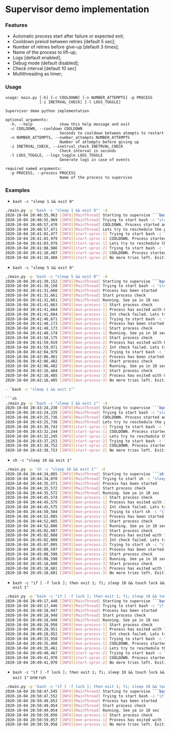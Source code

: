 # Supervisor demo implementation
### Features

- Automatic process start after failure or expected exit;
- Cooldown preiod between retries [default 5 sec];
- Number of retries before give-up [default 3 times];
- Name of the process to lift-up;
- Logs [default enabled];
- Debug mode [default disabled];
- Check interval [default 10 sec]
- Multithreading as timer;

### Usage

```
usage: main.py [-h] [-c COOLDOWN] [-n NUMBER_ATTEMPTS] -p PROCESS
               [-i INETRVAL_CHECK] [-l LOGS_TOGGLE]

Supervisor demo python implementation

optional arguments:
  -h, --help            show this help message and exit
  -c COOLDOWN, --cooldown COOLDOWN
                        Seconds to cooldown between atempts to restart
  -n NUMBER_ATTEMPTS, --number_attempts NUMBER_ATTEMPTS
                        Number of attempts before giving up
  -i INETRVAL_CHECK, --inetrval_check INETRVAL_CHECK
                        Check interval in seconds
  -l LOGS_TOGGLE, --logs_toggle LOGS_TOGGLE
                        Generate logs in case of events

required named arguments:
  -p PROCESS, --process PROCESS
                        Name of the process to supervise
```


### Examples

- `bash -c "sleep 1 && exit 0"`

```sh
./main.py -p 'bash -c "sleep 1 && exit 0"' -d
2020-10-04 20:40:55,963 [INFO][MainThread] Starting to supervise ```bash -c "sleep 1 && exit 0"``` process
2020-10-04 20:40:55,969 [INFO][MainThread] Trying to start bash -c "sleep 1 && exit 0"
2020-10-04 20:40:57,470 [INFO][MainThread] COOLDOWN. Process started and ended
2020-10-04 20:40:57,471 [INFO][MainThread] Lets try to reschedule the process in 5 seconds. 2 tries left
2020-10-04 20:41:02,477 [INFO][start-sproc-1] Trying to start bash -c "sleep 1 && exit 0"
2020-10-04 20:41:03,979 [INFO][start-sproc-1] COOLDOWN. Process started and ended
2020-10-04 20:41:03,979 [INFO][start-sproc-1] Lets try to reschedule the process in 5 seconds. 1 tries left
2020-10-04 20:41:08,986 [INFO][start-sproc-2] Trying to start bash -c "sleep 1 && exit 0"
2020-10-04 20:41:10,487 [INFO][start-sproc-2] COOLDOWN. Process started and ended
2020-10-04 20:41:10,488 [INFO][start-sproc-2] No more tries left. Exiting...
```

- `bash -c "sleep 5 && exit 0"`

```sh
./main.py -p 'bash -c "sleep 5 && exit 0"' -d
2020-10-04 20:41:30,152 [INFO][MainThread] Starting to supervise ```bash -c "sleep 5 && exit 0"``` process
2020-10-04 20:41:30,158 [INFO][MainThread] Trying to start bash -c "sleep 5 && exit 0"
2020-10-04 20:41:31,660 [INFO][MainThread] Process has been started
2020-10-04 20:41:31,661 [INFO][MainThread] Start process check
2020-10-04 20:41:31,661 [INFO][MainThread] Running. See ya in 10 sec
2020-10-04 20:41:41,663 [INFO][mon-process-1] Start process check
2020-10-04 20:41:41,664 [INFO][mon-process-1] Process has exited with 0 code
2020-10-04 20:41:41,664 [INFO][mon-process-1] Int check failed. Lets try to reschedule the process in 5 seconds. 2 tries left
2020-10-04 20:41:46,671 [INFO][mon-process-1] Trying to start bash -c "sleep 5 && exit 0"
2020-10-04 20:41:48,173 [INFO][mon-process-1] Process has been started
2020-10-04 20:41:48,173 [INFO][mon-process-1] Start process check
2020-10-04 20:41:48,174 [INFO][mon-process-1] Running. See ya in 10 sec
2020-10-04 20:41:58,175 [INFO][mon-process-2] Start process check
2020-10-04 20:41:59,919 [INFO][mon-process-2] Process has exited with 0 code
2020-10-04 20:41:59,971 [INFO][mon-process-2] Int check failed. Lets try to reschedule the process in 5 seconds. 1 tries left
2020-10-04 20:42:04,979 [INFO][mon-process-2] Trying to start bash -c "sleep 5 && exit 0"
2020-10-04 20:42:06,481 [INFO][mon-process-2] Process has been started
2020-10-04 20:42:06,482 [INFO][mon-process-2] Start process check
2020-10-04 20:42:06,482 [INFO][mon-process-2] Running. See ya in 10 sec
2020-10-04 20:42:16,484 [INFO][mon-process-3] Start process check
2020-10-04 20:42:16,485 [INFO][mon-process-3] Process has exited with 0 code
2020-10-04 20:42:16,485 [INFO][mon-process-3] No more tries left. Exiting...```

- `bash -c "sleep 1 && exit 1"`

```sh
./main.py -p 'bash -c "sleep 1 && exit 1"' -d
2020-10-04 20:43:24,230 [INFO][MainThread] Starting to supervise ```bash -c "sleep 1 && exit 1"``` process
2020-10-04 20:43:24,235 [INFO][MainThread] Trying to start bash -c "sleep 1 && exit 1"
2020-10-04 20:43:25,736 [INFO][MainThread] COOLDOWN. Process started and ended
2020-10-04 20:43:25,736 [INFO][MainThread] Lets try to reschedule the process in 5 seconds. 2 tries left
2020-10-04 20:43:30,743 [INFO][start-sproc-1] Trying to start bash -c "sleep 1 && exit 1"
2020-10-04 20:43:32,244 [INFO][start-sproc-1] COOLDOWN. Process started and ended
2020-10-04 20:43:32,245 [INFO][start-sproc-1] Lets try to reschedule the process in 5 seconds. 1 tries left
2020-10-04 20:43:37,251 [INFO][start-sproc-2] Trying to start bash -c "sleep 1 && exit 1"
2020-10-04 20:43:38,752 [INFO][start-sproc-2] COOLDOWN. Process started and ended
2020-10-04 20:43:38,753 [INFO][start-sproc-2] No more tries left. Exiting...
```

- `sh -c "sleep 10 && exit 1"`

```sh
./main.py -p 'sh -c "sleep 10 && exit 1"' -d
2020-10-04 20:44:34,065 [INFO][MainThread] Starting to supervise ```sh -c "sleep 10 && exit 1"``` process
2020-10-04 20:44:34,070 [INFO][MainThread] Trying to start sh -c "sleep 10 && exit 1"
2020-10-04 20:44:35,571 [INFO][MainThread] Process has been started
2020-10-04 20:44:35,572 [INFO][MainThread] Start process check      
2020-10-04 20:44:35,572 [INFO][MainThread] Running. See ya in 10 sec
2020-10-04 20:44:45,574 [INFO][mon-process-1] Start process check
2020-10-04 20:44:45,575 [INFO][mon-process-1] Process has exited with 1 code
2020-10-04 20:44:45,575 [INFO][mon-process-1] Int check failed. Lets try to reschedule the process in 5 seconds. 2 tries left
2020-10-04 20:44:50,584 [INFO][mon-process-1] Trying to start sh -c "sleep 10 && exit 1"
2020-10-04 20:44:52,085 [INFO][mon-process-1] Process has been started
2020-10-04 20:44:52,085 [INFO][mon-process-1] Start process check
2020-10-04 20:44:52,086 [INFO][mon-process-1] Running. See ya in 10 sec
2020-10-04 20:45:02,087 [INFO][mon-process-2] Start process check
2020-10-04 20:45:02,088 [INFO][mon-process-2] Process has exited with 1 code
2020-10-04 20:45:02,089 [INFO][mon-process-2] Int check failed. Lets try to reschedule the process in 5 seconds. 1 tries left
2020-10-04 20:45:07,095 [INFO][mon-process-2] Trying to start sh -c "sleep 10 && exit 1"
2020-10-04 20:45:08,597 [INFO][mon-process-2] Process has been started
2020-10-04 20:45:08,598 [INFO][mon-process-2] Start process check
2020-10-04 20:45:08,598 [INFO][mon-process-2] Running. See ya in 10 sec
2020-10-04 20:45:18,600 [INFO][mon-process-3] Start process check
2020-10-04 20:45:18,601 [INFO][mon-process-3] Process has exited with 1 code
2020-10-04 20:45:18,601 [INFO][mon-process-3] No more tries left. Exiting...
```

- `bash -c "if [ -f lock ]; then exit 1; fi; sleep 10 && touch lock && exit 1"`

```sh
./main.py -p 'bash -c "if [ -f lock ]; then exit 1; fi; sleep 10 && touch lock && exit 1"' -d
2020-10-04 20:49:17,440 [INFO][MainThread] Starting to supervise ```bash -c "if [ -f lock ]; then exit 1; fi; sleep 10 && touch lock && exit 1"``` process
2020-10-04 20:49:17,446 [INFO][MainThread] Trying to start bash -c "if [ -f lock ]; then exit 1; fi; sleep 10 && touch lock && exit 1"
2020-10-04 20:49:18,947 [INFO][MainThread] Process has been started
2020-10-04 20:49:18,948 [INFO][MainThread] Start process check
2020-10-04 20:49:18,948 [INFO][MainThread] Running. See ya in 10 sec
2020-10-04 20:49:28,950 [INFO][mon-process-1] Start process check
2020-10-04 20:49:28,951 [INFO][mon-process-1] Process has exited with 1 code
2020-10-04 20:49:28,952 [INFO][mon-process-1] Int check failed. Lets try to reschedule the process in 5 seconds. 2 tries left
2020-10-04 20:49:33,958 [INFO][mon-process-1] Trying to start bash -c "if [ -f lock ]; then exit 1; fi; sleep 10 && touch lock && exit 1"
2020-10-04 20:49:35,460 [INFO][mon-process-1] COOLDOWN. Process started and ended
2020-10-04 20:49:35,461 [INFO][mon-process-1] Lets try to reschedule the process in 5 seconds. 1 tries left
2020-10-04 20:49:40,467 [INFO][start-sproc-2] Trying to start bash -c "if [ -f lock ]; then exit 1; fi; sleep 10 && touch lock && exit 1"
2020-10-04 20:49:41,970 [INFO][start-sproc-2] COOLDOWN. Process started and ended
2020-10-04 20:49:41,970 [INFO][start-sproc-2] No more tries left. Exiting...
```

- `bash -c "if [ -f lock ]; then exit 1; fi; sleep 10 && touch lock && exit 1"` one run

```sh
./main.py -p 'bash -c "if [ -f lock ]; then exit 1; fi; sleep 10 && touch lock && exit 1"' -d -n 1
2020-10-04 20:50:47,545 [INFO][MainThread] Starting to supervise ```bash -c "if [ -f lock ]; then exit 1; fi; sleep 10 && touch lock && exit 1"``` process
2020-10-04 20:50:47,552 [INFO][MainThread] Trying to start bash -c "if [ -f lock ]; then exit 1; fi; sleep 10 && touch lock && exit 1"
2020-10-04 20:50:49,053 [INFO][MainThread] Process has been started
2020-10-04 20:50:49,054 [INFO][MainThread] Start process check
2020-10-04 20:50:49,054 [INFO][MainThread] Running. See ya in 10 sec
2020-10-04 20:50:59,056 [INFO][mon-process-1] Start process check
2020-10-04 20:50:59,057 [INFO][mon-process-1] Process has exited with 1 code
2020-10-04 20:50:59,058 [INFO][mon-process-1] No more tries left. Exiting...```